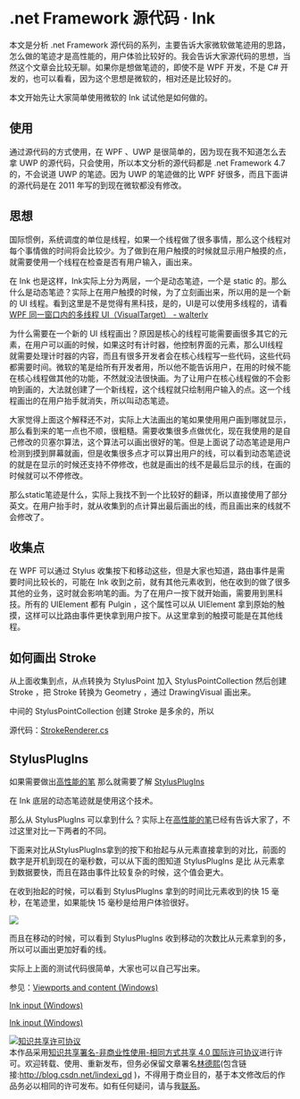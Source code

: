 
# .net Framework 源代码 · Ink

本文是分析 .net Framework 源代码的系列，主要告诉大家微软做笔迹用的思路，怎么做的笔迹才是高性能的，用户体验比较好的。我会告诉大家源代码的思想，当然这个文章会比较无聊。如果你是想做笔迹的，即使不是 WPF 开发，不是 C# 开发的，也可以看看，因为这个思想是微软的，相对还是比较好的。

<!--more-->


<!-- csdn -->
<!-- 草稿 -->

<!-- 标签：.net Framework，源代码分析，wpf，ink，笔迹,dotnet -->

<div id="toc"></div>

本文开始先让大家简单使用微软的 Ink 试试他是如何做的。

## 使用

通过源代码的方式使用，在 WPF 、UWP 是很简单的，因为现在我不知道怎么去拿 UWP 的源代码，只会使用，所以本文分析的源代码都是 .net Framework 4.7 的，不会说道 UWP 的笔迹。因为 UWP 的笔迹做的比 WPF 好很多，而且下面讲的源代码是在 2011 年写的到现在微软都没有修改。

## 思想

国际惯例，系统调度的单位是线程，如果一个线程做了很多事情，那么这个线程对每个事情做的时间将会比较少。为了做到在用户触摸的时候就显示用户触摸的点，就需要使用一个线程在检查是否有用户输入，画出来。

在 Ink 也是这样，Ink实际上分为两层，一个是动态笔迹，一个是 static 的。那么什么是动态笔迹？实际上在用户触摸的时候，为了立刻画出来，所以用的是一个新的 UI 线程。看到这里是不是觉得有黑科技，是的，UI是可以使用多线程的，请看[WPF 同一窗口内的多线程 UI（VisualTarget） - walterlv](https://walterlv.github.io/post/multi-thread-ui-using-visualtarget-in-wpf.html )

为什么需要在一个新的 UI 线程画出？原因是核心的线程可能需要画很多其它的元素，在用户可以画的时候，如果这时有计时器，他控制界面的元素，那么UI线程就需要处理计时器的内容，而且有很多开发者会在核心线程写一些代码，这些代码都需要时间。微软的笔是给所有开发者用，所以他不能告诉用户，在用的时候不能在核心线程做其他的功能，不然就没法很快画。为了让用户在核心线程做的不会影响到画的，大法就创建了一个新线程，这个线程就只绘制用户输入的点。这一个线程画出的在用户抬手就消失，所以叫动态笔迹。

大家觉得上面这个解释还不对，实际上大法画出的笔如果使用用户画到哪就显示，那么看到来的笔一点也不顺，很粗糙。需要收集很多点做优化，现在我使用的是自己修改的贝塞尔算法，这个算法可以画出很好的笔。但是上面说了动态笔迹是用户检测到摸到屏幕就画，但是收集很多点才可以算出用户的线，可以看到动态笔迹说的就是在显示的时候还支持不停修改，也就是画出的线不是最后显示的线，在画的时候就可以不停修改。

那么static笔迹是什么，实际上我找不到一个比较好的翻译，所以直接使用了部分英文。在用户抬手时，就从收集到的点计算出最后画出的线，而且画出来的线就不会修改了。

## 收集点

在 WPF 可以通过 Stylus 收集按下和移动这些，但是大家也知道，路由事件是需要时间比较长的，可能在 Ink 收到之前，就有其他元素收到，他在收到的做了很多其他的业务，这时就会影响笔的画。为了在用户一按下就开始画，需要用到黑科技。所有的 UIElement 都有 Pulgin ，这个属性可以从 UIElement 拿到原始的触摸，这样可以比路由事件更快拿到用户按下。从这里拿到的触摸可能是在其他线程。

## 如何画出 Stroke

从上面收集到点，从点转换为 StylusPoint 加入 StylusPointCollection 然后创建 Stroke ，把 Stroke 转换为 Geometry ，通过 DrawingVisual 画出来。

中间的 StylusPointCollection 创建 Stroke 是多余的，所以

源代码：[StrokeRenderer.cs](https://referencesource.microsoft.com/#PresentationCore/Core/CSharp/MS/Internal/Ink/StrokeRenderer.cs,1670af750bda3057 )

## StylusPlugIns 

如果需要做出[高性能的笔](https://lindexi.gitee.io/post/WPF-%E9%AB%98%E6%80%A7%E8%83%BD%E7%AC%94.html) 那么就需要了解 [StylusPlugIns](https://docs.microsoft.com/en-us/dotnet/api/system.windows.input.stylusplugins?view=netframework-4.7.1)

在 Ink 底层的动态笔迹就是使用这个技术。

那么从 StylusPlugIns 可以拿到什么？实际上在[高性能的笔](https://lindexi.gitee.io/post/WPF-%E9%AB%98%E6%80%A7%E8%83%BD%E7%AC%94.html)已经有告诉大家了，不过这里对比一下两者的不同。

下面来对比从StylusPlugIns拿到的按下和抬起与从元素直接拿到的对比，前面的数字是开机到现在的毫秒数，可以从下面的图知道 StylusPlugIns 是比 从元素拿到数据要快，而且在路由事件比较复杂的时候，这个值会更大。

在收到抬起的时候，可以看到 StylusPlugIns 拿到的时间比元素收到的快 15 毫秒，在笔迹里，如果能快 15 毫秒是给用户体验很好。

![](http://image.acmx.xyz/65fb6078-c169-4ce3-cdd9-e35752d07be0%2F201832281435.jpg)

而且在移动的时候，可以看到 StylusPlugIns 收到移动的次数比从元素拿到的多，所以可以画出更加好看的线。

实际上上面的测试代码很简单，大家也可以自己写出来。

参见：[Viewports and content (Windows)](https://msdn.microsoft.com/en-us/library/windows/desktop/dn423906(v=vs.85).aspx )

[Ink input (Windows)](https://msdn.microsoft.com/en-us/library/windows/desktop/mt592874(v=vs.85).aspx )

[Ink input (Windows)](https://msdn.microsoft.com/en-us/library/windows/desktop/mt592874(v=vs.85).aspx )





<a rel="license" href="http://creativecommons.org/licenses/by-nc-sa/4.0/"><img alt="知识共享许可协议" style="border-width:0" src="https://licensebuttons.net/l/by-nc-sa/4.0/88x31.png" /></a><br />本作品采用<a rel="license" href="http://creativecommons.org/licenses/by-nc-sa/4.0/">知识共享署名-非商业性使用-相同方式共享 4.0 国际许可协议</a>进行许可。欢迎转载、使用、重新发布，但务必保留文章署名[林德熙](http://blog.csdn.net/lindexi_gd)(包含链接:http://blog.csdn.net/lindexi_gd )，不得用于商业目的，基于本文修改后的作品务必以相同的许可发布。如有任何疑问，请与我[联系](mailto:lindexi_gd@163.com)。